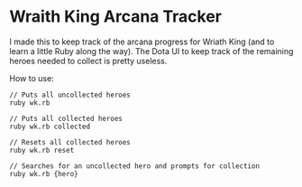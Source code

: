 # Wraith King Arcana Tracker

I made this to keep track of the arcana progress for Wriath King (and to learn a little Ruby along the way).
The Dota UI to keep track of the remaining heroes needed to collect is pretty useless.

How to use:
```
// Puts all uncollected heroes
ruby wk.rb

// Puts all collected heroes
ruby wk.rb collected

// Resets all collected heroes
ruby wk.rb reset

// Searches for an uncollected hero and prompts for collection
ruby wk.rb {hero}
```

